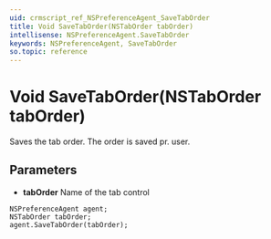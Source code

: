 ```yaml
---
uid: crmscript_ref_NSPreferenceAgent_SaveTabOrder
title: Void SaveTabOrder(NSTabOrder tabOrder)
intellisense: NSPreferenceAgent.SaveTabOrder
keywords: NSPreferenceAgent, SaveTabOrder
so.topic: reference
---
```


# Void SaveTabOrder(NSTabOrder tabOrder)

Saves the tab order. The order is saved pr. user.

## Parameters

* **tabOrder** Name of the tab control

```crmscript
NSPreferenceAgent agent;
NSTabOrder tabOrder;
agent.SaveTabOrder(tabOrder);
```

